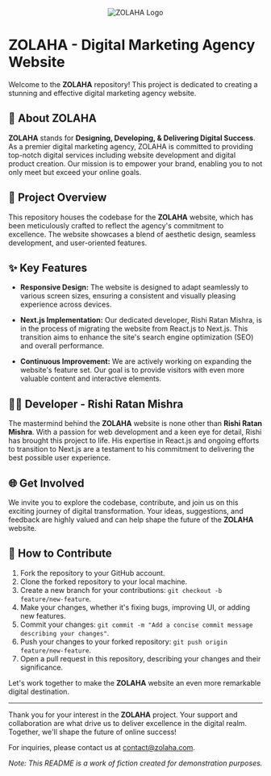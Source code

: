 <p align="center">
  <img src="https://zolaha.com/static/media/zolaha.e22d84025ae384b73241.png" alt="ZOLAHA Logo">
</p>

# ZOLAHA - Digital Marketing Agency Website

Welcome to the **ZOLAHA** repository! This project is dedicated to creating a stunning and effective digital marketing agency website. 

## 🌟 About ZOLAHA

**ZOLAHA** stands for **Designing, Developing, & Delivering Digital Success**. As a premier digital marketing agency, ZOLAHA is committed to providing top-notch digital services including website development and digital product creation. Our mission is to empower your brand, enabling you to not only meet but exceed your online goals.

## 🚀 Project Overview

This repository houses the codebase for the **ZOLAHA** website, which has been meticulously crafted to reflect the agency's commitment to excellence. The website showcases a blend of aesthetic design, seamless development, and user-oriented features. 

## ✨ Key Features

- **Responsive Design:** The website is designed to adapt seamlessly to various screen sizes, ensuring a consistent and visually pleasing experience across devices.
  
- **Next.js Implementation:** Our dedicated developer, Rishi Ratan Mishra, is in the process of migrating the website from React.js to Next.js. This transition aims to enhance the site's search engine optimization (SEO) and overall performance.
  
- **Continuous Improvement:** We are actively working on expanding the website's feature set. Our goal is to provide visitors with even more valuable content and interactive elements.

## 👨‍💻 Developer - Rishi Ratan Mishra

The mastermind behind the **ZOLAHA** website is none other than **Rishi Ratan Mishra**. With a passion for web development and a keen eye for detail, Rishi has brought this project to life. His expertise in React.js and ongoing efforts to transition to Next.js are a testament to his commitment to delivering the best possible user experience.

## 🌐 Get Involved

We invite you to explore the codebase, contribute, and join us on this exciting journey of digital transformation. Your ideas, suggestions, and feedback are highly valued and can help shape the future of the **ZOLAHA** website.

## 🤝 How to Contribute

1. Fork the repository to your GitHub account.
2. Clone the forked repository to your local machine.
3. Create a new branch for your contributions: `git checkout -b feature/new-feature`.
4. Make your changes, whether it's fixing bugs, improving UI, or adding new features.
5. Commit your changes: `git commit -m "Add a concise commit message describing your changes"`.
6. Push your changes to your forked repository: `git push origin feature/new-feature`.
7. Open a pull request in this repository, describing your changes and their significance.

Let's work together to make the **ZOLAHA** website an even more remarkable digital destination.

---

Thank you for your interest in the **ZOLAHA** project. Your support and collaboration are what drive us to deliver excellence in the digital realm. Together, we'll shape the future of online success!

For inquiries, please contact us at contact@zolaha.com.

*Note: This README is a work of fiction created for demonstration purposes.*
